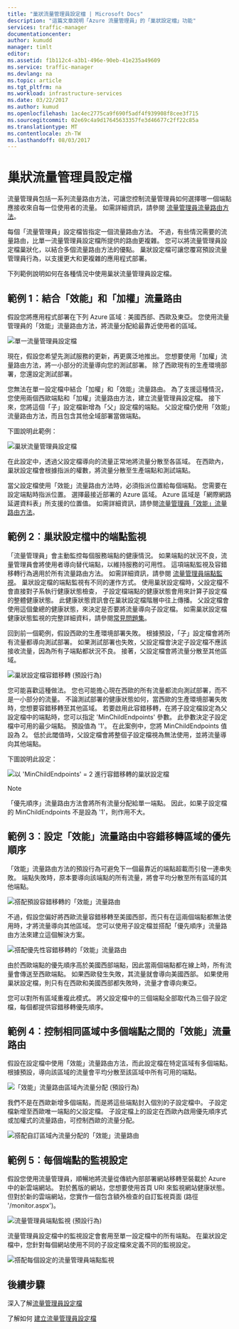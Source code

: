 ```yaml
---
title: "巢狀流量管理員設定檔 | Microsoft Docs"
description: "這篇文章說明「Azure 流量管理員」的「巢狀設定檔」功能"
services: traffic-manager
documentationcenter: 
author: kumudd
manager: timlt
editor: 
ms.assetid: f1b112c4-a3b1-496e-90eb-41e235a49609
ms.service: traffic-manager
ms.devlang: na
ms.topic: article
ms.tgt_pltfrm: na
ms.workload: infrastructure-services
ms.date: 03/22/2017
ms.author: kumud
ms.openlocfilehash: 1ac4ec2775ca9f690f5adf4f939908f8cee3f715
ms.sourcegitcommit: 02e69c4a9d17645633357fe3d46677c2ff22c85a
ms.translationtype: MT
ms.contentlocale: zh-TW
ms.lasthandoff: 08/03/2017
---
```

# <a name="nested-traffic-manager-profiles"></a>巢狀流量管理員設定檔

流量管理員包括一系列流量路由方法，可讓您控制流量管理員如何選擇哪一個端點應接收來自每一位使用者的流量。 如需詳細資訊，請參閱 [流量管理員流量路由方法](traffic-manager-routing-methods.md)。

每個「流量管理員」設定檔皆指定一個流量路由方法。 不過，有些情況需要的流量路由，比單一流量管理員設定檔所提供的路由更複雜。 您可以將流量管理員設定檔巢狀化，以結合多個流量路由方法的優點。 巢狀設定檔可讓您覆寫預設流量管理員行為，以支援更大和更複雜的應用程式部署。

下列範例說明如何在各種情況中使用巢狀流量管理員設定檔。

## <a name="example-1-combining-performance-and-weighted-traffic-routing"></a>範例 1︰結合「效能」和「加權」流量路由

假設您將應用程式部署在下列 Azure 區域︰美國西部、西歐及東亞。 您使用流量管理員的「效能」流量路由方法，將流量分配給最靠近使用者的區域。

![單一流量管理員設定檔][4]

現在，假設您希望先測試服務的更新，再更廣泛地推出。 您想要使用「加權」流量路由方法，將一小部分的流量導向您的測試部署。 除了西歐現有的生產環境部署，您還設定測試部署。

您無法在單一設定檔中結合「加權」和「效能」流量路由。 為了支援這種情況，您使用兩個西歐端點和「加權」流量路由方法，建立流量管理員設定檔。 接下來，您將這個「子」設定檔新增為「父」設定檔的端點。 父設定檔仍使用「效能」流量路由方法，而且包含其他全域部署當做端點。

下圖說明此範例：

![巢狀流量管理員設定檔][2]

在此設定中，透過父設定檔導向的流量正常地將流量分散至各區域。 在西歐內，巢狀設定檔會根據指派的權數，將流量分散至生產端點和測試端點。

當父設定檔使用「效能」流量路由方法時，必須指派位置給每個端點。 您需要在設定端點時指派位置。 選擇最接近部署的 Azure 區域。 Azure 區域是「網際網路延遲資料表」所支援的位置值。 如需詳細資訊，請參閱[流量管理員「效能」流量路由方法](traffic-manager-routing-methods.md#performance)。

## <a name="example-2-endpoint-monitoring-in-nested-profiles"></a>範例 2︰巢狀設定檔中的端點監視

「流量管理員」會主動監控每個服務端點的健康情況。 如果端點的狀況不良，流量管理員會將使用者導向替代端點，以維持服務的可用性。 這項端點監視及容錯移轉行為適用於所有流量路由方法。 如需詳細資訊，請參閱 [流量管理員端點監視](traffic-manager-monitoring.md)。 巢狀設定檔的端點監視有不同的運作方式。 使用巢狀設定檔時，父設定檔不會直接對子系執行健康狀態檢查， 子設定檔端點的健康狀態會用來計算子設定檔的整體健康狀態。 此健康狀態資訊會在巢狀設定檔階層中往上傳播。 父設定檔會使用這個彙總的健康狀態，來決定是否要將流量導向子設定檔。 如需巢狀設定檔健康狀態監視的完整詳細資料，請參閱[常見問題集](traffic-manager-FAQs.md#traffic-manager-nested-profiles)。

回到前一個範例，假設西歐的生產環境部署失敗。 根據預設，「子」設定檔會將所有流量都導向測試部署。 如果測試部署也失敗，父設定檔會決定子設定檔不應該接收流量，因為所有子端點都狀況不良。 接著，父設定檔會將流量分散至其他區域。

![巢狀設定檔容錯移轉 (預設行為)][3]

您可能喜歡這種做法。 您也可能擔心現在西歐的所有流量都流向測試部署，而不是一小部分的流量。 不論測試部署的健康狀態如何，當西歐的生產環境部署失敗時，您想要容錯移轉至其他區域。 若要啟用此容錯移轉，在將子設定檔設定為父設定檔中的端點時，您可以指定 'MinChildEndpoints' 參數。 此參數決定子設定檔中可用的最少端點。 預設值為 '1'。 在此案例中，您將 MinChildEndpoints 值設為 2。 低於此閾值時，父設定檔會將整個子設定檔視為無法使用，並將流量導向其他端點。

下圖說明此設定：

![以 'MinChildEndpoints' = 2 進行容錯移轉的巢狀設定檔][4]

> [!NOTE]
> 「優先順序」流量路由方法會將所有流量分配給單一端點。 因此，如果子設定檔的 MinChildEndpoints 不是設為 '1'，則作用不大。

## <a name="example-3-prioritized-failover-regions-in-performance-traffic-routing"></a>範例 3︰設定「效能」流量路由中容錯移轉區域的優先順序

「效能」流量路由方法的預設行為可避免下一個最靠近的端點超載而引發一連串失敗。 端點失敗時，原本要導向該端點的所有流量，將會平均分散至所有區域的其他端點。

![搭配預設容錯移轉的「效能」流量路由][5]

不過，假設您偏好將西歐流量容錯移轉至美國西部，而只有在這兩個端點都無法使用時，才將流量導向其他區域。 您可以使用子設定檔並搭配「優先順序」流量路由方法來建立這個解決方案。

![搭配優先性容錯移轉的「效能」流量路由][6]

由於西歐端點的優先順序高於美國西部端點，因此當兩個端點都在線上時，所有流量會傳送至西歐端點。 如果西歐發生失敗，其流量就會導向美國西部。 如果使用巢狀設定檔，則只有在西歐和美國西部都失敗時，流量才會導向東亞。

您可以對所有區域重複此模式。 將父設定檔中的三個端點全部取代為三個子設定檔，每個都提供容錯移轉優先順序。

## <a name="example-4-controlling-performance-traffic-routing-between-multiple-endpoints-in-the-same-region"></a>範例 4︰控制相同區域中多個端點之間的「效能」流量路由

假設在設定檔中使用「效能」流量路由方法，而此設定檔在特定區域有多個端點。 根據預設，導向該區域的流量會平均分散至該區域中所有可用的端點。

![「效能」流量路由區域內流量分配 (預設行為)][7]

我們不是在西歐新增多個端點，而是將這些端點封入個別的子設定檔中。 子設定檔新增至西歐唯一端點的父設定檔。 子設定檔上的設定在西歐內啟用優先順序式或加權式的流量路由，可控制西歐的流量分配。

![搭配自訂區域內流量分配的「效能」流量路由][8]

## <a name="example-5-per-endpoint-monitoring-settings"></a>範例 5︰每個端點的監視設定

假設您使用流量管理員，順暢地將流量從傳統內部部署網站移轉至裝載於 Azure 中的新雲端網站。 對於舊版的網站，您想要使用首頁 URI 來監視網站健康狀態。 但對於新的雲端網站，您實作一個包含額外檢查的自訂監視頁面 (路徑 '/monitor.aspx')。

![流量管理員端點監視 (預設行為)][9]

流量管理員設定檔中的監視設定會套用至單一設定檔中的所有端點。 在巢狀設定檔中，您針對每個網站使用不同的子設定檔來定義不同的監視設定。

![搭配每個設定的流量管理員端點監視][10]

## <a name="next-steps"></a>後續步驟

深入了解[流量管理員設定檔](traffic-manager-overview.md)

了解如何 [建立流量管理員設定檔](traffic-manager-create-profile.md)

<!--Image references-->
[1]: ./media/traffic-manager-nested-profiles/figure-1.png
[2]: ./media/traffic-manager-nested-profiles/figure-2.png
[3]: ./media/traffic-manager-nested-profiles/figure-3.png
[4]: ./media/traffic-manager-nested-profiles/figure-4.png
[5]: ./media/traffic-manager-nested-profiles/figure-5.png
[6]: ./media/traffic-manager-nested-profiles/figure-6.png
[7]: ./media/traffic-manager-nested-profiles/figure-7.png
[8]: ./media/traffic-manager-nested-profiles/figure-8.png
[9]: ./media/traffic-manager-nested-profiles/figure-9.png
[10]: ./media/traffic-manager-nested-profiles/figure-10.png
